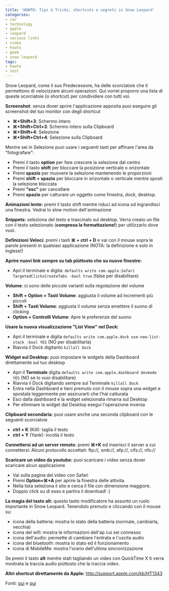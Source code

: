 ```yaml
---
title: 'HOWTO: Tips & Tricks, shortcuts e segreti in Snow Leopard'
categories:
- car
- technology
- apple
- leopard
- various links
- video
- howto
- geek
- snow leopard
tags:
- howto
- test
---
```

Snow Leopard, come il suo Predecessore, ha delle scorciatoie che ti permettono
di velocizzare alcuni operazioni. Qui vorrei proporre una lista di queste
scorciatoie (o shortcut) per condividere con tutti voi.

**Screenshot**: senza dover aprire l'applicazione apposita puoi eseguire gli screenshot del tuo monitor con degli shortcut

  * **⌘+Shift+3**: Schermo intero
  * **⌘+Shift+Ctrl+3**: Schermo intero sulla Clipboard
  * **⌘+Shift+4**: Selezione
  * **⌘+Shift+Ctrl+4**: Selezione sulla Clipboard
  

Mentre sei in Selezione puoi usare i seguenti tasti per affinare l'area da
"fotografare":

  * Premi il tasto **option** per fare crescere la selezione dal centro
  * Premi il tasto **shift** per bloccare la posizione verticale o orizontale
  * Premi **spazio** per muovere la selezione mantenendo le proporzioni
  * Premi **shift + spazio** per bloccare in orizontale o verticale mentre sposti la selezione bloccata
  * Premi **"esc"** per cancellare
  * Premi **spazio** per catturare un oggetto come finestra, dock, desktop.
    
**Animazioni lente:** premi il tasto shift mentre riduci ad icona od ingrandisci una finestra. Vedrai lo slow motion dell'animazione

**Snippets:** seleziona del testo e trascinalo sul desktop. Verra creato un file con il testo selezionato (**compresa la formattazione!**) per utilizzarlo dove vuoi.

**Definizioni Veloci:** premi i tasti **⌘ + ctrl + D** e vai con il mouse sopra le parole presenti in qualsiasi applicazione (NOTA: la definizione e solo in inglese!)

**Aprire nuovi link sempre su tab piùttosto che su nuove finestre:**

  * Apri il terminale e digita: ```defaults write com.apple.Safari TargetedClicksCreateTabs -bool true``` (false per disabilitare)

**Volume**: ci sono delle piccole varianti sulla regolazione del volume

  * **Shift + Option + Tasti Volume**: aggiusta il volume ad incrementi più piccoli
  * **Shift + Tasti Volume**: aggiusta il volume senza emettere il suono di clicking
  * **Option + Controlli Volume**: Apre le preferenze del suono
  
**Usare la nuova visualizzazione "List View" nel Dock:**

  * Apri il terminale e digita ```defaults write com.apple.dock use-new-list-stack -bool YES``` (NO per disabilitarla)
  * Riavvia il Dock digitanto ```killall Dock```
  
**Widget sul Desktop:** puoi impostare le widgets della Dashboard direttamente sul tuo desktop

  * Apri il **Terminale** digita ```defaults write com.apple.dashboard devmode YES``` (NO se lo vuoi disabilitare)
  * Riavvia il Dock digitando sempre sul Terminale ```killall Dock```
  * Entra nella Dashboard e tieni premuto con il mouse sopra una widget e spostala leggermente per assicurarti che l'hai catturata
  * Esci dalla dashboard e la widget selezionata rimarra sul Desktop
  * Per eliminare la widget dal Desktop esegui l'operazione inversa
    
**Clipboard secondaria**: puoi usare anche una seconda clipboard con le seguenti scorciatoie

  * **ctrl + K** (Kill): taglia il testo
  * **ctrl + Y** (Yank): incolla il testo
  
**Connettersi ad un server remoto**: premi **⌘+K** ed inserisci il server a cui connettersi: Alcuni protocollo accettati: ftp://, smb://, afp://, cifs://, nfs://

**Scaricare un video da youtube:** puoi scaricare i video senza dover scaricare alcun applicazione

  * Vai sulla pagina del video con Safari
  * Premi **Option+⌘+A** per aprire la finestra delle attivita.
  * Nella lista seleziona il sito e cerca il file con dimensione maggiore.
  * Doppio click su di esso e partira il download! :)
  
**La magia del tasto alt:** questo tasto modificatore ha assunto un ruolo importante in Snow Leopard. Tenendolo premuto e cliccando con il mouse su:

  * icona della batteria: mostra lo stato della batteria (normale, cambiarla, vecchia)
  * icona del wifi: mostra le informazioni dell'ap  cui sei connesso
  * icona dell'audio: permette di cambiare l'entrata e l'uscita audio
  * icona del bluetooth: mostra lo stato ed il funzionamento
  * icona di MobileMe: mostra l'orario dell'ultima sincronizzazione
  
Se premi il tasto **alt** mentre stati tagliando un video con QuickTime X ti
verra mostrata la traccia audio piùttosto che la traccia video.

**Altri shortcut direttamente da Apple:** <http://support.apple.com/kb/HT1343>

Fonti: [qui](http://mac.appstorm.net/how-to/os-x/30-super-secret-os-x-features-and-shortcuts/)
e [qui](http://usingmac.com/2009/9/28/daily-trick-41)

